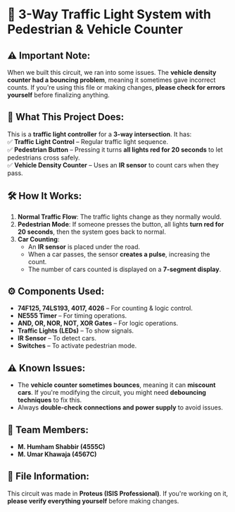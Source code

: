 # 🚦 3-Way Traffic Light System with Pedestrian & Vehicle Counter  

## ⚠️ Important Note:
When we built this circuit, we ran into some issues. The **vehicle density counter had a bouncing problem**, meaning it sometimes gave incorrect counts. If you're using this file or making changes, **please check for errors yourself** before finalizing anything.  

## 📌 What This Project Does:
This is a **traffic light controller** for a **3-way intersection**. It has:  
✅ **Traffic Light Control** – Regular traffic light sequence.  
✅ **Pedestrian Button** – Pressing it turns **all lights red for 20 seconds** to let pedestrians cross safely.  
✅ **Vehicle Density Counter** – Uses an **IR sensor** to count cars when they pass.  

## 🛠 How It Works:
1. **Normal Traffic Flow**: The traffic lights change as they normally would.  
2. **Pedestrian Mode**: If someone presses the button, all lights **turn red for 20 seconds**, then the system goes back to normal.  
3. **Car Counting**:  
   - An **IR sensor** is placed under the road.  
   - When a car passes, the sensor **creates a pulse**, increasing the count.  
   - The number of cars counted is displayed on a **7-segment display**.  

## ⚙️ Components Used:
- **74F125, 74LS193, 4017, 4026** – For counting & logic control.  
- **NE555 Timer** – For timing operations.  
- **AND, OR, NOR, NOT, XOR Gates** – For logic operations.  
- **Traffic Lights (LEDs)** – To show signals.  
- **IR Sensor** – To detect cars.  
- **Switches** – To activate pedestrian mode.  

## ⚠️ Known Issues:
- The **vehicle counter sometimes bounces**, meaning it can **miscount cars**. If you're modifying the circuit, you might need **debouncing techniques** to fix this.  
- Always **double-check connections and power supply** to avoid issues.  

## 👥 Team Members:
- **M. Humham Shabbir (4555C)**  
- **M. Umar Khawaja (4567C)**  

## 📂 File Information:
This circuit was made in **Proteus (ISIS Professional)**. If you're working on it, **please verify everything yourself** before making changes.  
